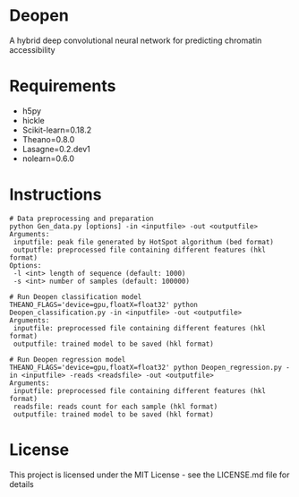 # Deopen
A hybrid deep convolutional neural network for predicting chromatin accessibility

# Requirements
- h5py
- hickle
- Scikit-learn=0.18.2
- Theano=0.8.0
- Lasagne=0.2.dev1
- nolearn=0.6.0

# Instructions

 
```
# Data preprocessing and preparation
python Gen_data.py [options] -in <inputfile> -out <outputfile>
Arguments:
 inputfile: peak file generated by HotSpot algorithum (bed format)
 outputfle: preprocessed file containing different features (hkl format)
Options:
 -l <int> length of sequence (default: 1000)
 -s <int> number of samples (default: 100000)

# Run Deopen classification model
THEANO_FLAGS='device=gpu,floatX=float32' python Deopen_classification.py -in <inputfile> -out <outputfile>
Arguments:
 inputfile: preprocessed file containing different features (hkl format)
 outputfile: trained model to be saved (hkl format)

# Run Deopen regression model
THEANO_FLAGS='device=gpu,floatX=float32' python Deopen_regression.py -in <inputfile> -reads <readsfile> -out <outputfile>
Arguments:
 inputfile: preprocessed file containing different features (hkl format)
 readsfile: reads count for each sample (hkl format)
 outputfile: trained model to be saved (hkl format)

```


# License
This project is licensed under the MIT License - see the LICENSE.md file for details
